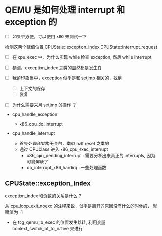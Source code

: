 # QEMU 是如何处理 interrupt 和 exception 的

- [ ] 如果不方便，可以使用 x86 来测试一下

检测这两个赋值位置
CPUState::exception_index
CPUState::interrupt_request

- [ ] 在 cpu_exec 中，为什么实现 while 检查 exception, 然后 while interrupt
- [ ] 猜测，exception_index 之类的显然都是发生在
- [ ] 我的印象当中，exception 似乎是和 setjmp 相关的，找到
  - [ ] 上下文的保存
  - [ ] 恢复
- [ ] 为什么需要采用 setjmp 的操作 ？


- cpu_handle_exception
  - x86_cpu_do_interrupt

- cpu_handle_interrupt
  - 首先处理和架构无关的，类似 halt reset 之类的
  - 通过 CPUClass 进入 x86_cpu_exec_interrupt
      - x86_cpu_pending_interrupt : 需要分析出来真正的 interrupts, 因为可能屏蔽了
      - do_interrupt_x86_hardirq : 一些处理函数

## CPUState::exception_index
exception_index 和负数的关系是什么 ?

从 cpu_loop_exit_noexc 的注释来说，似乎是离开的原因没有什么的时候的，
就赋值为 -1

- 在 tcg_qemu_tb_exec 的位置发生跳转, 利用变量 context_switch_bt_to_native 来进行
